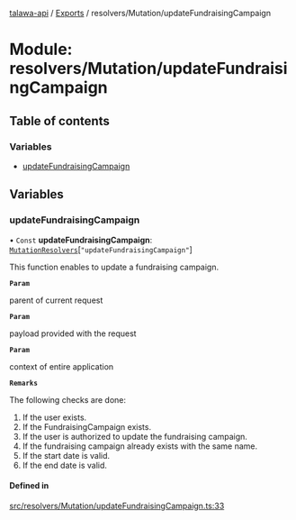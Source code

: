 [talawa-api](../README.md) / [Exports](../modules.md) / resolvers/Mutation/updateFundraisingCampaign

# Module: resolvers/Mutation/updateFundraisingCampaign

## Table of contents

### Variables

- [updateFundraisingCampaign](resolvers_Mutation_updateFundraisingCampaign.md#updatefundraisingcampaign)

## Variables

### updateFundraisingCampaign

• `Const` **updateFundraisingCampaign**: [`MutationResolvers`](types_generatedGraphQLTypes.md#mutationresolvers)[``"updateFundraisingCampaign"``]

This function enables to update a fundraising campaign.

**`Param`**

parent of current request

**`Param`**

payload provided with the request

**`Param`**

context of entire application

**`Remarks`**

The following checks are done:
1. If the user exists.
2. If the FundraisingCampaign exists.
3. If the user is authorized to update the fundraising campaign.
4. If the fundraising campaign already exists with the same name.
5. If the start date is valid.
6. If the end date is valid.

#### Defined in

[src/resolvers/Mutation/updateFundraisingCampaign.ts:33](https://github.com/PalisadoesFoundation/talawa-api/blob/095495b/src/resolvers/Mutation/updateFundraisingCampaign.ts#L33)
